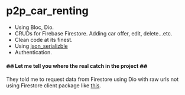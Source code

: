 # p2p_car_renting

* Using Bloc, Dio.
* CRUDs for Firebase Firestore. Adding car offer, edit, delete...etc.
* Clean code at its finest.
* Using [json_serializble](https://pub.dev/packages/json_serializable)
* Authentication.
  
#### 🔥🔥 Let me tell you where the real catch in the project 🔥🔥 ####

They told me to request data from Firestore using Dio with raw urls not using Firestore client package like [this](https://pub.dev/packages/cloud_firestore).
 
